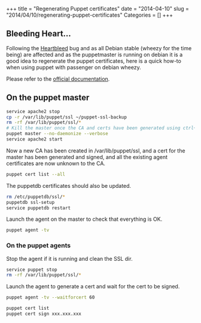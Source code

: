 +++
title = "Regenerating Puppet certificates"
date = "2014-04-10"
slug = "2014/04/10/regenerating-puppet-certificates"
Categories = []
+++
## Bleeding Heart...

Following the [Heartbleed](http://heartbleed.com) bug and as all Debian
stable (wheezy for the time being) are affected and as the puppetmaster
is running on debian it is a good idea
to regenerate the puppet certificates, here is a quick how-to when using
puppet with passenger on debian wheezy.

Please refer to the 
[official documentation](http://docs.puppetlabs.com/puppet/latest/reference/ssl_regenerate_certificates.html).

## On the puppet master
``` sh
service apache2 stop
cp -r /var/lib/puppet/ssl ~/puppet-ssl-backup
rm -rf /var/lib/puppet/ssl/*
# Kill the master once the CA and certs have been generated using ctrl+c
puppet master --no-daemonize --verbose
service apache2 start
```

Now a new CA has been created in /var/lib/puppet/ssl, and a cert for the
master has been generated and signed, and all the existing agent
certificates are now unknown to the CA.

``` sh
puppet cert list --all
```

The puppetdb certificates should also be updated.
``` sh
rm /etc/puppetdb/ssl/*
puppetdb ssl-setup
service puppetdb restart
```

Launch the agent on the master to check that everything is OK.
``` sh
puppet agent -tv
```

### On the puppet agents

Stop the agent if it is running and clean the SSL dir.

``` sh
service puppet stop
rm -rf /var/lib/puppet/ssl/*
```

Launch the agent to generate a cert and wait for the cert to be signed.

``` sh
puppet agent -tv --waitforcert 60
```

``` sh Sign the certificate request on the master
puppet cert list
puppet cert sign xxx.xxx.xxx
```
